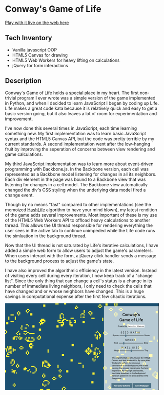 # Conway's Game of Life

[Play with it live on the web here](http://www.hamon.io/conway.js/index.html)

## Tech Inventory

- Vanilla javascript OOP
- HTML5 Canvas for drawing
- HTML5 Web Workers for heavy lifting on calculations
- jQuery for form interactions

## Description

Conway's Game of Life holds a special place in my heart. The first non-trivial program I ever wrote was a simple version of the game implemented in Python, and when I decided to learn JavaScript I began by coding up Life. Life makes a great code kata because it is relatively quick and easy to get a basic version going, but it also leaves a lot of room for experimentation and improvement.

I've now done this several times in JavaScript, each time learning something new. My first implementation was to learn basic JavaScript syntax and the HTML5 Canvas API, but the code was pretty terrible by my current standards. A second implementation went after the low-hanging fruit by improving the seperation of concerns between view rendering and game calculations.

My third JavaScript implementation was to learn more about event-driven programming with Backbone.js. In the Backbone version, each cell was represented as a Backbone model listening for changes in all its neighbors. Each div element in the page was bound to a Backbone view that was listening for changes in a cell model. The Backbone view automatically changed the div's CSS styling when the underlying data model fired a change event.

Though by no means "fast" compared to other implementations (see the memoized [HashLife](http://en.wikipedia.org/wiki/Hashlife) algorithm to have your mind blown), my latest rendition of the game adds several improvements. Most important of these is my use of the HTML5 Web Workers API to offload heavy calculations to another thread. This allows the UI thread responsible for rendering everything the user sees in the active tab to continue unimpeded while the Life code runs the simluation in the background thread.

Now that the UI thread is not saturated by Life's iterative calculations, I have added a simple web form to allow users to adjust the game's parameters. When users interact with the form, a jQuery click handler sends a message to the background process to adjust the game's state.

I have also improved the algorithmic efficiency in the latest version. Instead of visiting every cell during every iteration, I now keep track of a "change list". Since the only thing that can change a cell's status is a change in its number of immediate living neighbors, I only need to check the cells that have changed and or whose neighbors have changed. This is a huge savings in computational expense after the first few chaotic iterations.

![Screenshot of Conway's Game of Life in javascript and HTML5 canvas](conway-screenshot.png)
